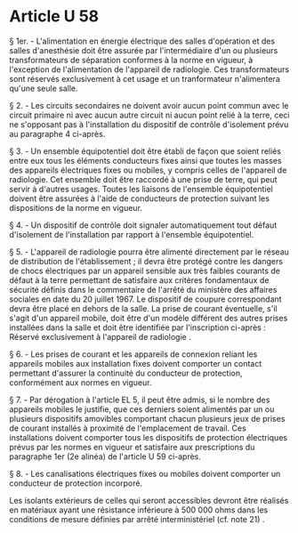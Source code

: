 # Article U 58

§ 1er. - L'alimentation en énergie électrique des salles d'opération et des salles d'anesthésie doit être assurée par l'intermédiaire d'un ou plusieurs transformateurs de séparation conformes à la norme en vigueur, à l'exception de l'alimentation de l'appareil de radiologie. Ces transformateurs sont réservés exclusivement à cet usage et un tranformateur n'alimentera qu'une seule salle.

§ 2. - Les circuits secondaires ne doivent avoir aucun point commun avec le circuit primaire ni avec aucun autre circuit ni aucun point relié à la terre, ceci ne s'opposant pas à l'installation du dispositif de contrôle d'isolement prévu au paragraphe 4 ci-après.

§ 3. - Un ensemble équipotentiel doit être établi de façon que soient reliés entre eux tous les éléments conducteurs fixes ainsi que toutes les masses des appareils électriques fixes ou mobiles, y compris celles de l'appareil de radiologie. Cet ensemble doit être raccordé à une prise de terre, qui peut servir à d'autres usages. Toutes les liaisons de l'ensemble équipotentiel doivent être assurées à l'aide de conducteurs de protection suivant les dispositions de la norme en vigueur.

§ 4. - Un dispositif de contrôle doit signaler automatiquement tout défaut d'isolement de l'installation par rapport à l'ensemble équipotentiel.

§ 5. - L'appareil de radiologie pourra être alimenté directement par le réseau de distribution de l'établissement ; il devra être protégé contre les dangers de chocs électriques par un appareil sensible aux très faibles courants de défaut à la terre permettant de satisfaire aux critères fondamentaux de sécurité définis dans le commentaire de l'arrêté du ministère des affaires sociales en date du 20 juillet 1967. Le dispositif de coupure correspondant devra être placé en dehors de la salle. La prise de courant éventuelle, s'il s'agit d'un appareil mobile, doit être d'un modèle différent des autres prises installées dans la salle et doit être identifiée par l'inscription ci-après :  Réservé exclusivement à l'appareil de radiologie .

§ 6. - Les prises de courant et les appareils de connexion reliant les appareils mobiles aux installation fixes doivent comporter un contact permettant d'assurer la continuité du conducteur de protection, conformément aux normes en vigueur.

§ 7. - Par dérogation à l'article EL 5, il peut être admis, si le nombre des appareils mobiles le justifie, que ces derniers soient alimentés par un ou plusieurs dispositifs amovibles comportant chacun plusieurs jeux de prises de courant installés à proximité de l'emplacement de travail. Ces installations doivent comporter tous les dispositifs de protection électriques prévus par les normes en vigueur et satisfaire aux prescriptions du paragraphe 1er (2e alinéa) de l'article U 59 ci-après.

§ 8. - Les canalisations électriques fixes ou mobiles doivent comporter un conducteur de protection incorporé.

Les isolants extérieurs de celles qui seront accessibles devront être réalisés en matériaux ayant une résistance inférieure à 500 000 ohms dans les conditions de mesure définies par arrêté interministériel (cf. note 21) .
